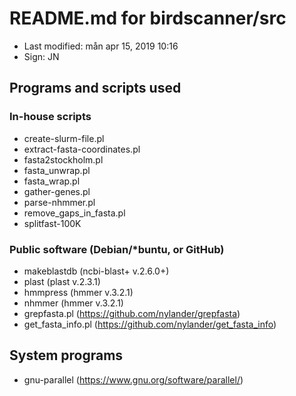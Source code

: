 # README.md for birdscanner/src

- Last modified: mån apr 15, 2019  10:16
- Sign: JN

## Programs and scripts used

### In-house scripts

- create-slurm-file.pl
- extract-fasta-coordinates.pl
- fasta2stockholm.pl
- fasta_unwrap.pl
- fasta_wrap.pl
- gather-genes.pl
- parse-nhmmer.pl
- remove_gaps_in_fasta.pl
- splitfast-100K

### Public software (Debian/\*buntu, or GitHub)

- makeblastdb (ncbi-blast+ v.2.6.0+)
- plast (plast v.2.3.1)
- hmmpress (hmmer v.3.2.1)
- nhmmer (hmmer v.3.2.1)
- grepfasta.pl (https://github.com/nylander/grepfasta)
- get_fasta_info.pl (https://github.com/nylander/get_fasta_info)

## System programs

- gnu-parallel (https://www.gnu.org/software/parallel/)

